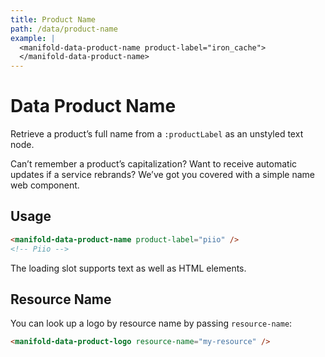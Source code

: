 ```yaml
---
title: Product Name
path: /data/product-name
example: |
  <manifold-data-product-name product-label="iron_cache">
  </manifold-data-product-name>
---
```


# Data Product Name

Retrieve a product’s full name from a `:productLabel` as an unstyled text node.

Can’t remember a product’s capitalization? Want to receive automatic updates
if a service rebrands? We’ve got you covered with a simple name web
component.

## Usage

```html
<manifold-data-product-name product-label="piio" />
<!-- Piio -->
```

The loading slot supports text as well as HTML elements.

## Resource Name

You can look up a logo by resource name by passing `resource-name`:

```html
<manifold-data-product-logo resource-name="my-resource" />
```
